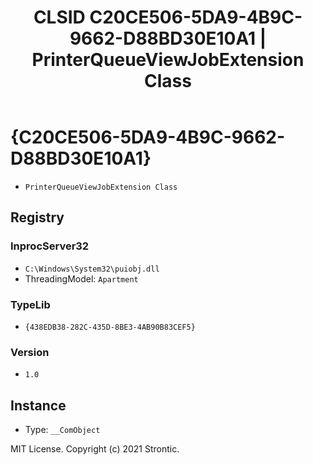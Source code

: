 ﻿---
title: "CLSID C20CE506-5DA9-4B9C-9662-D88BD30E10A1 | PrinterQueueViewJobExtension Class"
excerpt: What is COM-Object CLSID C20CE506-5DA9-4B9C-9662-D88BD30E10A1?
---

# {C20CE506-5DA9-4B9C-9662-D88BD30E10A1}

* `PrinterQueueViewJobExtension Class`

## Registry


### InprocServer32

* `C:\Windows\System32\puiobj.dll`
* ThreadingModel: `Apartment`

### TypeLib

* `{438EDB38-282C-435D-8BE3-4AB90B83CEF5}`

### Version

* `1.0`

## Instance

* Type: `__ComObject`

MIT License. Copyright (c) 2021 Strontic.


